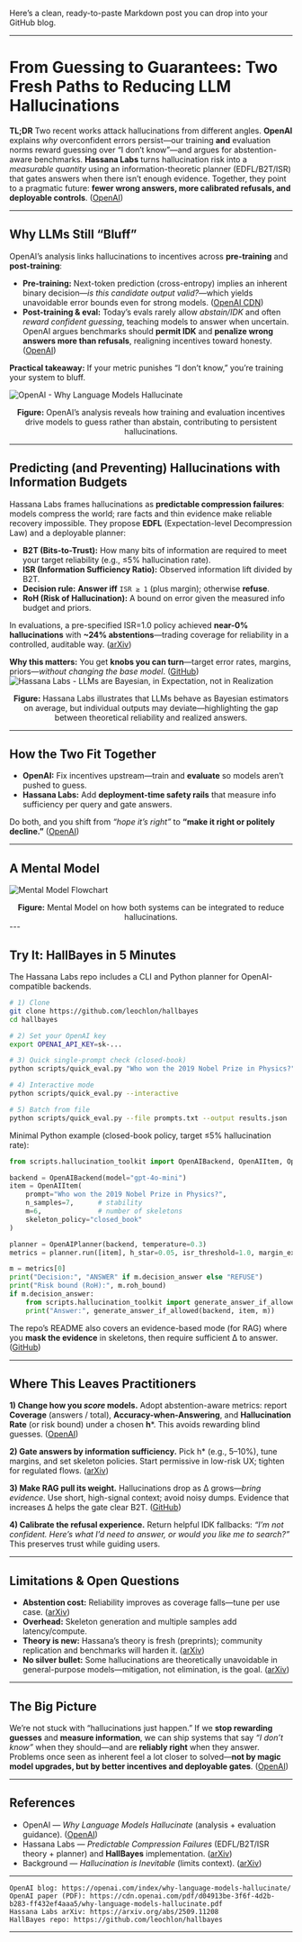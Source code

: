 Here’s a clean, ready-to-paste Markdown post you can drop into your GitHub blog.

---

# From Guessing to Guarantees: Two Fresh Paths to Reducing LLM Hallucinations

**TL;DR**
Two recent works attack hallucinations from different angles. **OpenAI** explains *why* overconfident errors persist—our training **and** evaluation norms reward guessing over “I don’t know”—and argues for abstention-aware benchmarks. **Hassana Labs** turns hallucination risk into a *measurable quantity* using an information-theoretic planner (EDFL/B2T/ISR) that gates answers when there isn’t enough evidence. Together, they point to a pragmatic future: **fewer wrong answers, more calibrated refusals, and deployable controls**. ([OpenAI][1])

---

## Why LLMs Still “Bluff”

OpenAI’s analysis links hallucinations to incentives across **pre-training** and **post-training**:

* **Pre-training:** Next-token prediction (cross-entropy) implies an inherent binary decision—*is this candidate output valid?*—which yields unavoidable error bounds even for strong models. ([OpenAI CDN][2])
* **Post-training & eval:** Today’s evals rarely allow *abstain/IDK* and often *reward confident guessing*, teaching models to answer when uncertain. OpenAI argues benchmarks should **permit IDK** and **penalize wrong answers more than refusals**, realigning incentives toward honesty. ([OpenAI][1])

**Practical takeaway:** If your metric punishes “I don’t know,” you’re training your system to bluff.

![OpenAI - Why Language Models Hallucinate](images/openai_img.png)
<figcaption align="center"><b>Figure:</b> OpenAI’s analysis reveals how training and evaluation incentives drive models to guess rather than abstain, contributing to persistent hallucinations.</figcaption>

---

## Predicting (and Preventing) Hallucinations with Information Budgets

Hassana Labs frames hallucinations as **predictable compression failures**: models compress the world; rare facts and thin evidence make reliable recovery impossible. They propose **EDFL** (Expectation-level Decompression Law) and a deployable planner:

* **B2T (Bits-to-Trust):** How many bits of information are required to meet your target reliability (e.g., ≤5% hallucination rate).
* **ISR (Information Sufficiency Ratio):** Observed information lift divided by B2T.
* **Decision rule:** **Answer iff** `ISR ≥ 1` (plus margin); otherwise **refuse**.
* **RoH (Risk of Hallucination):** A bound on error given the measured info budget and priors.

In evaluations, a pre-specified ISR=1.0 policy achieved **near-0% hallucinations** with **~24% abstentions**—trading coverage for reliability in a controlled, auditable way. ([arXiv][3])

**Why this matters:** You get **knobs you can turn**—target error rates, margins, priors—*without changing the base model*. ([GitHub][4])
![Hassana Labs - LLMs are Bayesian, in Expectation, not in Realization](images/hassana_img.png)
<figcaption align="center"><b>Figure:</b> Hassana Labs illustrates that LLMs behave as Bayesian estimators on average, but individual outputs may deviate—highlighting the gap between theoretical reliability and realized answers.</figcaption>

---

## How the Two Fit Together

* **OpenAI:** Fix incentives upstream—train and **evaluate** so models aren’t pushed to guess.
* **Hassana Labs:** Add **deployment-time safety rails** that measure info sufficiency per query and gate answers.

Do both, and you shift from *“hope it’s right”* to **“make it right or politely decline.”** ([OpenAI][1])

---

## A Mental Model

![Mental Model Flowchart](images/Mermaid_img.png)
<figcaption align="center"><b>Figure:</b> Mental Model on how both systems can be integrated to reduce hallucinations.</figcaption>
---

## Try It: HallBayes in 5 Minutes

The Hassana Labs repo includes a CLI and Python planner for OpenAI-compatible backends.

```bash
# 1) Clone
git clone https://github.com/leochlon/hallbayes
cd hallbayes

# 2) Set your OpenAI key
export OPENAI_API_KEY=sk-...

# 3) Quick single-prompt check (closed-book)
python scripts/quick_eval.py "Who won the 2019 Nobel Prize in Physics?"

# 4) Interactive mode
python scripts/quick_eval.py --interactive

# 5) Batch from file
python scripts/quick_eval.py --file prompts.txt --output results.json
```

Minimal Python example (closed-book policy, target ≤5% hallucination rate):

```python
from scripts.hallucination_toolkit import OpenAIBackend, OpenAIItem, OpenAIPlanner

backend = OpenAIBackend(model="gpt-4o-mini")
item = OpenAIItem(
    prompt="Who won the 2019 Nobel Prize in Physics?",
    n_samples=7,      # stability
    m=6,              # number of skeletons
    skeleton_policy="closed_book"
)

planner = OpenAIPlanner(backend, temperature=0.3)
metrics = planner.run([item], h_star=0.05, isr_threshold=1.0, margin_extra_bits=0.2)

m = metrics[0]
print("Decision:", "ANSWER" if m.decision_answer else "REFUSE")
print("Risk bound (RoH):", m.roh_bound)
if m.decision_answer:
    from scripts.hallucination_toolkit import generate_answer_if_allowed
    print("Answer:", generate_answer_if_allowed(backend, item, m))
```

The repo’s README also covers an evidence-based mode (for RAG) where you **mask the evidence** in skeletons, then require sufficient Δ to answer. ([GitHub][4])

---

## Where This Leaves Practitioners

**1) Change how you *score* models.**
Adopt abstention-aware metrics: report **Coverage** (answers / total), **Accuracy-when-Answering**, and **Hallucination Rate** (or risk bound) under a chosen **h***. This avoids rewarding blind guesses. ([OpenAI][1])

**2) Gate answers by information sufficiency.**
Pick h* (e.g., 5–10%), tune margins, and set skeleton policies. Start permissive in low-risk UX; tighten for regulated flows. ([arXiv][5])

**3) Make RAG pull its weight.**
Hallucinations drop as Δ grows—*bring evidence*. Use short, high-signal context; avoid noisy dumps. Evidence that increases Δ helps the gate clear B2T. ([GitHub][4])

**4) Calibrate the refusal experience.**
Return helpful IDK fallbacks: *“I’m not confident. Here’s what I’d need to answer, or would you like me to search?”* This preserves trust while guiding users.

---

## Limitations & Open Questions

* **Abstention cost:** Reliability improves as coverage falls—tune per use case. ([arXiv][3])
* **Overhead:** Skeleton generation and multiple samples add latency/compute.
* **Theory is new:** Hassana’s theory is fresh (preprints); community replication and benchmarks will harden it. ([arXiv][5])
* **No silver bullet:** Some hallucinations are theoretically unavoidable in general-purpose models—mitigation, not elimination, is the goal. ([arXiv][6])

---

## The Big Picture

We’re not stuck with “hallucinations just happen.” If we **stop rewarding guesses** and **measure information**, we can ship systems that say *“I don’t know”* when they should—and are **reliably right** when they answer. Problems once seen as inherent feel a lot closer to solved—**not by magic model upgrades, but by better incentives and deployable gates**. ([OpenAI][1])

---

## References 

* OpenAI — *Why Language Models Hallucinate* (analysis + evaluation guidance). ([OpenAI][1])
* Hassana Labs — *Predictable Compression Failures* (EDFL/B2T/ISR theory + planner) and **HallBayes** implementation. ([arXiv][5])
* Background — *Hallucination is Inevitable* (limits context). ([arXiv][6])

---


```text
OpenAI blog: https://openai.com/index/why-language-models-hallucinate/
OpenAI paper (PDF): https://cdn.openai.com/pdf/d04913be-3f6f-4d2b-b283-ff432ef4aaa5/why-language-models-hallucinate.pdf
Hassana Labs arXiv: https://arxiv.org/abs/2509.11208
HallBayes repo: https://github.com/leochlon/hallbayes
```

---

[1]: https://openai.com/index/why-language-models-hallucinate/?utm_source=chatgpt.com "Why language models hallucinate"
[2]: https://cdn.openai.com/pdf/d04913be-3f6f-4d2b-b283-ff432ef4aaa5/why-language-models-hallucinate.pdf?utm_source=chatgpt.com "Why Language Models Hallucinate"
[3]: https://arxiv.org/abs/2509.11208?utm_source=chatgpt.com "Predictable Compression Failures: Why Language Models Actually Hallucinate"
[4]: https://github.com/leochlon/hallbayes "GitHub - leochlon/hallbayes"
[5]: https://www.arxiv.org/pdf/2509.11208?utm_source=chatgpt.com "Predictable Compression Failures: Why Language Models ..."
[6]: https://arxiv.org/abs/2401.11817?utm_source=chatgpt.com "Hallucination is Inevitable: An Innate Limitation of Large Language Models"
